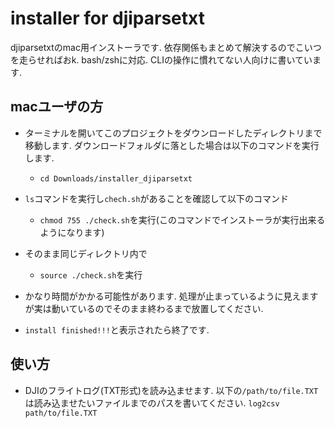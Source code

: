 # installer for djiparsetxt
djiparsetxtのmac用インストーラです. 依存関係もまとめて解決するのでこいつを走らせればおk. bash/zshに対応. 
CLIの操作に慣れてない人向けに書いています. 

## macユーザの方
- ターミナルを開いてこのプロジェクトをダウンロードしたディレクトリまで移動します. ダウンロードフォルダに落とした場合は以下のコマンドを実行します.
    - ```cd Downloads/installer_djiparsetxt```
- ```ls```コマンドを実行し```chech.sh```があることを確認して以下のコマンド
    - ```chmod 755 ./check.sh```を実行(このコマンドでインストーラが実行出来るようになります)
- そのまま同じディレクトリ内で
    - ```source ./check.sh```を実行
- かなり時間がかかる可能性があります. 処理が止まっているように見えますが実は動いているのでそのまま終わるまで放置してください. 

- ```install finished!!!```と表示されたら終了です. 

## 使い方
- DJIのフライトログ(TXT形式)を読み込ませます. 以下の```/path/to/file.TXT```は読み込ませたいファイルまでのパスを書いてください.
```log2csv path/to/file.TXT```

    
